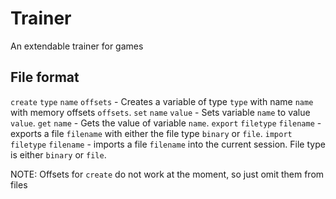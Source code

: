 # Trainer
An extendable trainer for games

## File format
`create` `type` `name` `offsets` - Creates a variable of type `type` with name `name` with memory offsets `offsets`.
`set` `name` `value` - Sets variable `name` to value `value`.
`get` `name` - Gets the value of variable `name`.
`export` `filetype` `filename` - exports a file `filename` with either the file type `binary` or `file`.
`import` `filetype` `filename` - imports a file `filename` into the current session. File type is either `binary` or `file`.

NOTE: Offsets for `create` do not work at the moment, so just omit them from files
